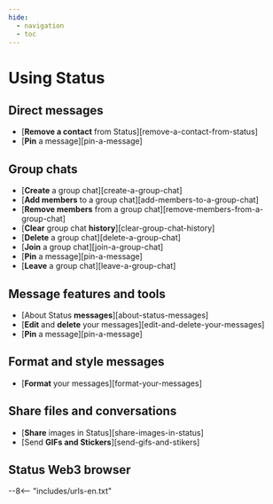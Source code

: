 ```yaml
---
hide:
  - navigation
  - toc
---
```


# Using Status

## Direct messages

- [**Remove a contact** from Status][remove-a-contact-from-status]
- [**Pin** a message][pin-a-message]

## Group chats

- [**Create** a group chat][create-a-group-chat]
- [**Add members** to a group chat][add-members-to-a-group-chat]
- [**Remove members** from a group chat][remove-members-from-a-group-chat]
- [**Clear** group chat **history**][clear-group-chat-history]
- [**Delete** a group chat][delete-a-group-chat]
- [**Join** a group chat][join-a-group-chat]
- [**Pin** a message][pin-a-message]
- [**Leave** a group chat][leave-a-group-chat]

## Message features and tools

- [About Status **messages**][about-status-messages]
- [**Edit** and **delete** your messages][edit-and-delete-your-messages]
- [**Pin** a message][pin-a-message]

## Format and style messages

- [**Format** your messages][format-your-messages]

## Share files and conversations

- [**Share** images in Status][share-images-in-status]
- [Send **GIFs and Stickers**][send-gifs-and-stikers]

## Status Web3 browser

--8<-- "includes/urls-en.txt"
